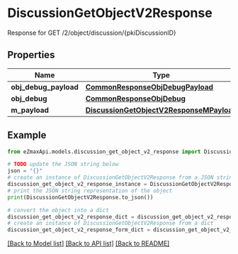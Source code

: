 # DiscussionGetObjectV2Response

Response for GET /2/object/discussion/{pkiDiscussionID}

## Properties

Name | Type | Description | Notes
------------ | ------------- | ------------- | -------------
**obj_debug_payload** | [**CommonResponseObjDebugPayload**](CommonResponseObjDebugPayload.md) |  | 
**obj_debug** | [**CommonResponseObjDebug**](CommonResponseObjDebug.md) |  | [optional] 
**m_payload** | [**DiscussionGetObjectV2ResponseMPayload**](DiscussionGetObjectV2ResponseMPayload.md) |  | 

## Example

```python
from eZmaxApi.models.discussion_get_object_v2_response import DiscussionGetObjectV2Response

# TODO update the JSON string below
json = "{}"
# create an instance of DiscussionGetObjectV2Response from a JSON string
discussion_get_object_v2_response_instance = DiscussionGetObjectV2Response.from_json(json)
# print the JSON string representation of the object
print(DiscussionGetObjectV2Response.to_json())

# convert the object into a dict
discussion_get_object_v2_response_dict = discussion_get_object_v2_response_instance.to_dict()
# create an instance of DiscussionGetObjectV2Response from a dict
discussion_get_object_v2_response_form_dict = discussion_get_object_v2_response.from_dict(discussion_get_object_v2_response_dict)
```
[[Back to Model list]](../README.md#documentation-for-models) [[Back to API list]](../README.md#documentation-for-api-endpoints) [[Back to README]](../README.md)


